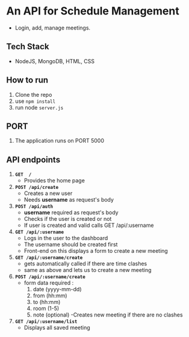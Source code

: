 # An API for Schedule Management

- Login, add, manage meetings.

## Tech Stack

- NodeJS, MongoDB, HTML, CSS

## How to run 
1. Clone the repo 
2. use `npm install` 
3. run node `server.js`

## PORT 
1. The application runs on PORT 5000

## API endpoints

1. **`GET  /`**     
   - Provides the home page
2. **`POST /api/create`**  
   - Creates a new user
   - Needs **username** as request's body
3. **`POST /api/auth`**
   - **username** required as request's body
   - Checks if the user is created or not
   - If user is created and valid calls GET /api/:username
4. **`GET /api/:username`** 
   - Logs in the user to the dashboard
   - The username should be created first
   - Front-end on this displays a form to create a new meeting
5. **`GET /api/:username/create`**
   - gets automatically called if there are time clashes 
   - same as above and lets us to create a new meeting
5. **`POST /api/:username/create`**
   - form data required : 
        1. date (yyyy-mm-dd)
        2. from (hh:mm)
        3. to (hh:mm)
        4. room (1-5)
        5. note (optional)
   -Creates new meeting if there are no clashes
6. **`GET /api/:username/list`**
    - Displays all saved meeting